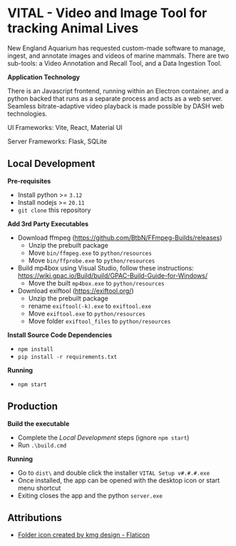 # VITAL - Video and Image Tool for tracking Animal Lives

New England Aquarium has requested custom-made software to manage, ingest, and annotate images and videos of marine mammals. There are two sub-tools: a Video Annotation and Recall Tool, and a Data Ingestion Tool.

**Application Technology**

There is an Javascript frontend, running within an Electron container, and a python backed that runs as a separate process and acts as a web server. Seamless bitrate-adaptive video playback is made possible by DASH web technologies.

UI Frameworks: Vite, React, Material UI

Server Frameworks: Flask, SQLite

## Local Development

**Pre-requisites**

- Install python >= `3.12`
- Install nodejs >= `20.11`
- `git clone` this repository

**Add 3rd Party Executables**

- Download ffmpeg (https://github.com/BtbN/FFmpeg-Builds/releases)
  - Unzip the prebuilt package
  - Move `bin/ffmpeg.exe` to `python/resources`
  - Move `bin/ffprobe.exe` to `python/resources`
- Build mp4box using Visual Studio, follow these instructions: https://wiki.gpac.io/Build/build/GPAC-Build-Guide-for-Windows/
  - Move the built `mp4box.exe` to `python/resources`
- Download exiftool (https://exiftool.org/)
  - Unzip the prebuilt package
  - rename `exiftool(-k).exe` to `exiftool.exe`
  - Move `exiftool.exe` to `python/resources`
  - Move folder `exiftool_files` to `python/resources`

**Install Source Code Dependencies**

- `npm install`
- `pip install -r requirements.txt`

**Running**

- `npm start`

## Production

**Build the executable**

- Complete the _Local Development_ steps (ignore `npm start`)
- Run `.\build.cmd`

**Running**

- Go to `dist\` and double click the installer `VITAL Setup v#.#.#.exe`
- Once installed, the app can be opened with the desktop icon or start menu shortcut
- Exiting closes the app and the python `server.exe`

## Attributions

- [Folder icon created by kmg design - Flaticon](https://www.flaticon.com/free-icons/folder)
